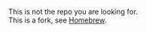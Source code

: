 This is not the repo you are looking for.  
This is a fork, see [Homebrew](https://github.com/Homebrew/homebrew).
